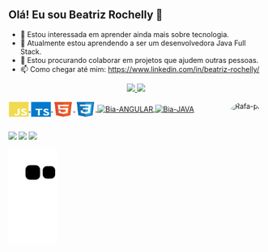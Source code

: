 ## Olá! Eu sou Beatriz Rochelly 👋

- 👀 Estou interessada em aprender ainda mais sobre tecnologia.
- 🌱 Atualmente estou aprendendo a ser um desenvolvedora Java Full Stack.
- 💞️ Estou procurando colaborar em projetos que ajudem outras pessoas.
- 📫 Como chegar até mim: https://www.linkedin.com/in/beatriz-rochelly/

<div align="center">
  <a href="https://github.com/BeatrizRochelly">
  <img height="180em" src="https://github-readme-stats.vercel.app/api?username=beatrizrochelly&show_icons=true&theme=dracula&include_all_commits=true&count_private=true"/>
  <img height="180em" src="https://github-readme-stats.vercel.app/api/top-langs/?username=beatrizrochelly&layout=compact&langs_count=7&theme=dracula"/>
</div>
<div style="display: inline_block"><br>
 <img align="center" alt="Bia-Js" height="30" width="40" src="https://raw.githubusercontent.com/devicons/devicon/master/icons/javascript/javascript-plain.svg">
 <img align="center" alt="Bia-Ts" height="30" width="40" src="https://raw.githubusercontent.com/devicons/devicon/master/icons/typescript/typescript-plain.svg">
 <img align="center" alt="Bia-HTML" height="30" width="40" src="https://raw.githubusercontent.com/devicons/devicon/master/icons/html5/html5-original.svg">
 <img align="center" alt="Bia-CSS" height="30" width="40" src="https://raw.githubusercontent.com/devicons/devicon/master/icons/css3/css3-original.svg">
 <img align="center" alt="Bia-ANGULAR" height="30" width="40" src="https://cdn.jsdelivr.net/gh/devicons/devicon/icons/angularjs/angularjs-original.svg" />
 <img align="center" alt="Bia-JAVA" height="30" width="40" src="https://cdn.jsdelivr.net/gh/devicons/devicon/icons/java/java-original.svg" />
 <img align="right" alt="Rafa-pic" height="150" style="border-radius:50px;" src="https://i.imgur.com/tOw7h5l.png" />
 </div>
 
 ##
 <div> 
  <a href="https://www.youtube.com/channel/UCY9aXz35jD_67PjKsR1dJTg" target="_blank"><img src="https://img.shields.io/badge/YouTube-FF0000?style=for-the-badge&logo=youtube&logoColor=white" target="_blank"></a>
  <a href="https://www.instagram.com/bialirios/" target="_blank"><img src="https://img.shields.io/badge/-Instagram-%23E4405F?style=for-the-badge&logo=instagram&logoColor=white" target="_blank"></a>
   <a href="https://www.linkedin.com/in/beatriz-rochelly/" target="_blank"><img src="https://img.shields.io/badge/-LinkedIn-%230077B5?style=for-the-badge&logo=linkedin&logoColor=white" target="_blank"></a> 
 
</div>

 ![Snake animation](https://github.com/beatrizrochelly/beatrizrochelly/blob/output/github-contribution-grid-snake.svg) 
